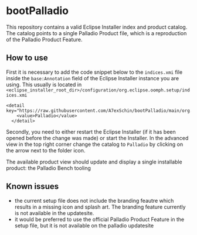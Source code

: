 # bootPalladio

This repository contains a valid Eclipse Installer index and product catalog. The catalog points to a single Palladio Product file, which is a reproduction of the Palladio Product Feature.

## How to use
First it is necessary to add the code snippet below to the `indices.xmi` file inside the `base:Annotation` field of the Eclipse Installer instance you are using. This usually is located in `<eclipse_installer_root_dir>/configuration/org.eclipse.oomph.setup/indices.xmi`

```
<detail key="https://raw.githubusercontent.com/A7exSchin/bootPalladio/main/org.eclipse.setup">
    <value>Palladio</value>
  </detail>
```
 Secondly, you need to either restart the Eclipse Installer (if it has been opened before the change was made) or start the Installer. In the advanced view in the top right corner change the catalog to `Palladio` by clicking on the arrow next to the folder icon.

 The available product view should update and display a single installable product: the Palladio Bench tooling

 ## Known issues

 - the current setup file does not include the branding feautre which results in a missing icon and splash art. The branding feature currently is not available in the updatesite.
 - it would be preferred to use the official Palladio Product Feature in the setup file, but it is not available on the palladio updatesite
